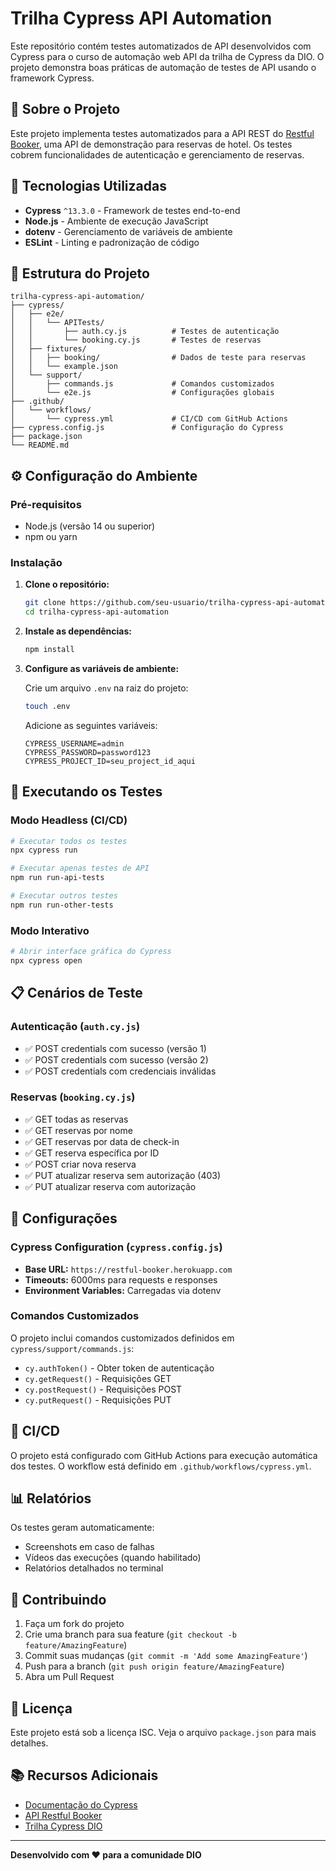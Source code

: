 # Trilha Cypress API Automation

Este repositório contém testes automatizados de API desenvolvidos com Cypress para o curso de automação web API da trilha de Cypress da DIO. O projeto demonstra boas práticas de automação de testes de API usando o framework Cypress.

## 🎯 Sobre o Projeto

Este projeto implementa testes automatizados para a API REST do [Restful Booker](https://restful-booker.herokuapp.com/), uma API de demonstração para reservas de hotel. Os testes cobrem funcionalidades de autenticação e gerenciamento de reservas.

## 🚀 Tecnologias Utilizadas

- **Cypress** `^13.3.0` - Framework de testes end-to-end
- **Node.js** - Ambiente de execução JavaScript
- **dotenv** - Gerenciamento de variáveis de ambiente
- **ESLint** - Linting e padronização de código

## 📁 Estrutura do Projeto

```
trilha-cypress-api-automation/
├── cypress/
│   ├── e2e/
│   │   └── APITests/
│   │       ├── auth.cy.js          # Testes de autenticação
│   │       └── booking.cy.js       # Testes de reservas
│   ├── fixtures/
│   │   ├── booking/                # Dados de teste para reservas
│   │   └── example.json
│   └── support/
│       ├── commands.js             # Comandos customizados
│       └── e2e.js                  # Configurações globais
├── .github/
│   └── workflows/
│       └── cypress.yml             # CI/CD com GitHub Actions
├── cypress.config.js               # Configuração do Cypress
├── package.json
└── README.md
```

## ⚙️ Configuração do Ambiente

### Pré-requisitos

- Node.js (versão 14 ou superior)
- npm ou yarn

### Instalação

1. **Clone o repositório:**
   ```bash
   git clone https://github.com/seu-usuario/trilha-cypress-api-automation.git
   cd trilha-cypress-api-automation
   ```

2. **Instale as dependências:**
   ```bash
   npm install
   ```

3. **Configure as variáveis de ambiente:**
   
   Crie um arquivo `.env` na raiz do projeto:
   ```bash
   touch .env
   ```
   
   Adicione as seguintes variáveis:
   ```env
   CYPRESS_USERNAME=admin
   CYPRESS_PASSWORD=password123
   CYPRESS_PROJECT_ID=seu_project_id_aqui
   ```

## 🧪 Executando os Testes

### Modo Headless (CI/CD)
```bash
# Executar todos os testes
npx cypress run

# Executar apenas testes de API
npm run run-api-tests

# Executar outros testes
npm run run-other-tests
```

### Modo Interativo
```bash
# Abrir interface gráfica do Cypress
npx cypress open
```

## 📋 Cenários de Teste

### Autenticação (`auth.cy.js`)
- ✅ POST credentials com sucesso (versão 1)
- ✅ POST credentials com sucesso (versão 2)
- ✅ POST credentials com credenciais inválidas

### Reservas (`booking.cy.js`)
- ✅ GET todas as reservas
- ✅ GET reservas por nome
- ✅ GET reservas por data de check-in
- ✅ GET reserva específica por ID
- ✅ POST criar nova reserva
- ✅ PUT atualizar reserva sem autorização (403)
- ✅ PUT atualizar reserva com autorização

## 🔧 Configurações

### Cypress Configuration (`cypress.config.js`)
- **Base URL:** `https://restful-booker.herokuapp.com`
- **Timeouts:** 6000ms para requests e responses
- **Environment Variables:** Carregadas via dotenv

### Comandos Customizados
O projeto inclui comandos customizados definidos em `cypress/support/commands.js`:
- `cy.authToken()` - Obter token de autenticação
- `cy.getRequest()` - Requisições GET
- `cy.postRequest()` - Requisições POST
- `cy.putRequest()` - Requisições PUT

## 🔄 CI/CD

O projeto está configurado com GitHub Actions para execução automática dos testes. O workflow está definido em `.github/workflows/cypress.yml`.

## 📊 Relatórios

Os testes geram automaticamente:
- Screenshots em caso de falhas
- Vídeos das execuções (quando habilitado)
- Relatórios detalhados no terminal

## 🤝 Contribuindo

1. Faça um fork do projeto
2. Crie uma branch para sua feature (`git checkout -b feature/AmazingFeature`)
3. Commit suas mudanças (`git commit -m 'Add some AmazingFeature'`)
4. Push para a branch (`git push origin feature/AmazingFeature`)
5. Abra um Pull Request

## 📝 Licença

Este projeto está sob a licença ISC. Veja o arquivo `package.json` para mais detalhes.

## 📚 Recursos Adicionais

- [Documentação do Cypress](https://docs.cypress.io/)
- [API Restful Booker](https://restful-booker.herokuapp.com/apidoc/index.html)
- [Trilha Cypress DIO](https://dio.me/)

---

**Desenvolvido com ❤️ para a comunidade DIO**
